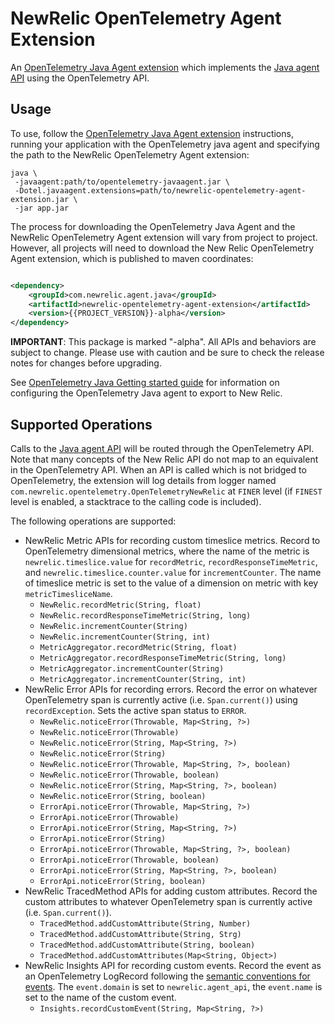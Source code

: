 # NewRelic OpenTelemetry Agent Extension

An [OpenTelemetry Java Agent extension](https://github.com/open-telemetry/opentelemetry-java-instrumentation/blob/main/examples/extension/README.md) which
implements the [Java agent API](https://docs.newrelic.com/docs/apm/agents/java-agent/api-guides/guide-using-java-agent-api/) using the OpenTelemetry API.

## Usage

To use, follow
the [OpenTelemetry Java Agent extension](https://github.com/open-telemetry/opentelemetry-java-instrumentation/blob/main/examples/extension/README.md)
instructions, running your application with the OpenTelemetry java agent and specifying the path to the NewRelic OpenTelemetry Agent extension:

```shell
java \
 -javaagent:path/to/opentelemetry-javaagent.jar \
 -Dotel.javaagent.extensions=path/to/newrelic-opentelemetry-agent-extension.jar \
 -jar app.jar
```

The process for downloading the OpenTelemetry Java Agent and the NewRelic OpenTelemetry Agent extension will vary from project to project. However, all projects
will need to download the New Relic OpenTelemetry Agent extension, which is published to maven coordinates:

```xml

<dependency>
    <groupId>com.newrelic.agent.java</groupId>
    <artifactId>newrelic-opentelemetry-agent-extension</artifactId>
    <version>{{PROJECT_VERSION}}-alpha</version>
</dependency>
```

**IMPORTANT**: This package is marked "-alpha". All APIs and behaviors are subject to change. Please use with caution and be sure to check the release notes for
changes before upgrading.

See [OpenTelemetry Java Getting started guide](https://docs.newrelic.com/docs/more-integrations/open-source-telemetry-integrations/opentelemetry/get-started/opentelemetry-tutorial-java/)
for information on configuring the OpenTelemetry Java agent to export to New Relic.

## Supported Operations

Calls to the [Java agent API](https://docs.newrelic.com/docs/apm/agents/java-agent/api-guides/guide-using-java-agent-api/) will be routed through the
OpenTelemetry API. Note that many concepts of the New Relic API do not map to an equivalent in the OpenTelemetry API. When an API is called which is not bridged
to OpenTelemetry, the extension will log details from logger named `com.newrelic.opentelemetry.OpenTelemetryNewRelic` at `FINER` level (if `FINEST` level is
enabled, a stacktrace to the calling code is included).

The following operations are supported:

* NewRelic Metric APIs for recording custom timeslice metrics. Record to OpenTelemetry dimensional metrics, where the name of the metric is `newrelic.timeslice.value` for `recordMetric`, `recordResponseTimeMetric`, and `newrelic.timeslice.counter.value` for `incrementCounter`. The name of timeslice metric is set to the value of a dimension on metric with key `metricTimesliceName`.
  * `NewRelic.recordMetric(String, float)`
  * `NewRelic.recordResponseTimeMetric(String, long)`
  * `NewRelic.incrementCounter(String)`
  * `NewRelic.incrementCounter(String, int)`
  * `MetricAggregator.recordMetric(String, float)`
  * `MetricAggregator.recordResponseTimeMetric(String, long)`
  * `MetricAggregator.incrementCounter(String)`
  * `MetricAggregator.incrementCounter(String, int)`
* NewRelic Error APIs for recording errors. Record the error on whatever OpenTelemetry span is currently active (i.e. `Span.current()`) using `recordException`. Sets the active span status to `ERROR`.
  * `NewRelic.noticeError(Throwable, Map<String, ?>)`
  * `NewRelic.noticeError(Throwable)`
  * `NewRelic.noticeError(String, Map<String, ?>)`
  * `NewRelic.noticeError(String)`
  * `NewRelic.noticeError(Throwable, Map<String, ?>, boolean)`
  * `NewRelic.noticeError(Throwable, boolean)`
  * `NewRelic.noticeError(String, Map<String, ?>, boolean)`
  * `NewRelic.noticeError(String, boolean)`
  * `ErrorApi.noticeError(Throwable, Map<String, ?>)`
  * `ErrorApi.noticeError(Throwable)`
  * `ErrorApi.noticeError(String, Map<String, ?>)`
  * `ErrorApi.noticeError(String)`
  * `ErrorApi.noticeError(Throwable, Map<String, ?>, boolean)`
  * `ErrorApi.noticeError(Throwable, boolean)`
  * `ErrorApi.noticeError(String, Map<String, ?>, boolean)`
  * `ErrorApi.noticeError(String, boolean)`
* NewRelic TracedMethod APIs for adding custom attributes. Record the custom attributes to whatever OpenTelemetry span is currently active (i.e. `Span.current()`).
  * `TracedMethod.addCustomAttribute(String, Number)`
  * `TracedMethod.addCustomAttribute(String, Strg)`
  * `TracedMethod.addCustomAttribute(String, boolean)`
  * `TracedMethod.addCustomAttributes(Map<String, Object>)`
* NewRelic Insights API for recording custom events. Record the event as an OpenTelemetry LogRecord following the [semantic conventions for events](https://github.com/open-telemetry/semantic-conventions/blob/main/docs/general/events.md). The `event.domain` is set to `newrelic.agent_api`, the `event.name` is set to the name of the custom event.
  * `Insights.recordCustomEvent(String, Map<String, ?>)`